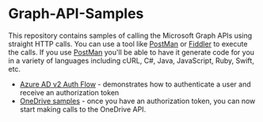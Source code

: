 # Graph-API-Samples #

This repository contains samples of calling the Microsoft Graph APIs using straight HTTP calls. You can use a tool like [PostMan](http://www.getpostman.com/) or [Fiddler](https://www.telerik.com/download/fiddler) to execute the calls. If you use [PostMan](http://www.getpostman.com/) you'll be able to have it generate code for you in a variety of languages including cURL, C#, Java, JavaScript, Ruby, Swift, etc.

* [Azure AD v2 Auth Flow](AzureADv2AuthFlow.md) - demonstrates how to authenticate a user and receive an authorization token
* [OneDrive samples](onedrive.md) - once you have an authorization token, you can now start making calls to the OneDrive API.
